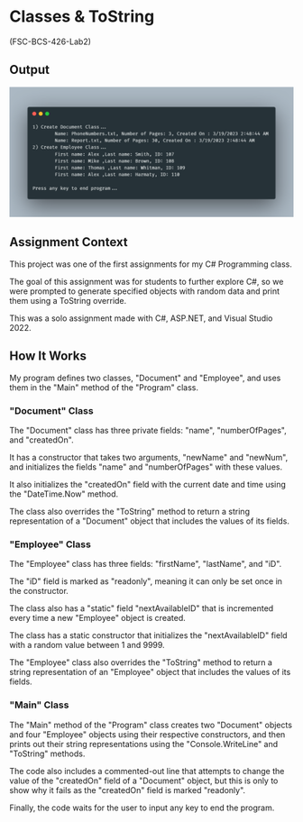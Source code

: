 # Classes & ToString

(FSC-BCS-426-Lab2)

## Output

![Output](carbon.png)

## Assignment Context

This project was one of the first assignments for my C# Programming class. 

The goal of this assignment was for students to further explore C#, so we were prompted to generate specified objects with random data and print them using a ToString override.

This was a solo assignment made with C#, ASP.NET, and Visual Studio 2022.


## How It Works

My program defines two classes, "Document" and "Employee", and uses them in the "Main" method of the "Program" class.

### "Document" Class

The "Document" class has three private fields: "name", "numberOfPages", and "createdOn". 

It has a constructor that takes two arguments, "newName" and "newNum", and initializes the fields "name" and "numberOfPages" with these values. 

It also initializes the "createdOn" field with the current date and time using the "DateTime.Now" method.

The class also overrides the "ToString" method to return a string representation of a "Document" object that includes the values of its fields.


### "Employee" Class

The "Employee" class has three fields: "firstName", "lastName", and "iD". 

The "iD" field is marked as "readonly", meaning it can only be set once in the constructor. 

The class also has a "static" field "nextAvailableID" that is incremented every time a new "Employee" object is created. 

The class has a static constructor that initializes the "nextAvailableID" field with a random value between 1 and 9999.

The "Employee" class also overrides the "ToString" method to return a string representation of an "Employee" object that includes the values of its fields.


### "Main" Class

The "Main" method of the "Program" class creates two "Document" objects and four "Employee" objects using their respective constructors, and then prints out their string representations using the "Console.WriteLine" and "ToString" methods.

The code also includes a commented-out line that attempts to change the value of the "createdOn" field of a "Document" object, but this is only to show why it fails as the "createdOn" field is marked "readonly".

Finally, the code waits for the user to input any key to end the program.
